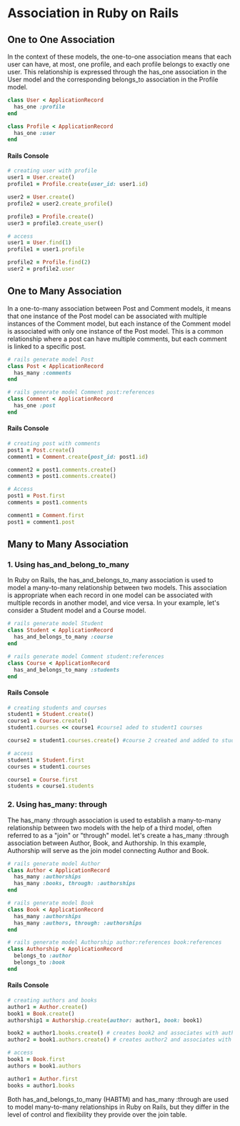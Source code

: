 # Association in Ruby on Rails

## One to One Association

In the context of these models, the one-to-one association means that each user can have, at most, one profile, and each profile belongs to exactly one user. This relationship is expressed through the has_one association in the User model and the corresponding belongs_to association in the Profile model.

```ruby
class User < ApplicationRecord
  has_one :profile
end
```

```ruby
class Profile < ApplicationRecord
  has_one :user
end
```

#### Rails Console
```ruby
# creating user with profile
user1 = User.create()
profile1 = Profile.create(user_id: user1.id)

user2 = User.create()
profile2 = user2.create_profile()

profile3 = Profile.create()
user3 = profile3.create_user()

# access
user1 = User.find(1)
profile1 = user1.profile

profile2 = Profile.find(2)
user2 = profile2.user
```

## One to Many Association

In a one-to-many association between Post and Comment models, it means that one instance of the Post model can be associated with multiple instances of the Comment model, but each instance of the Comment model is associated with only one instance of the Post model. This is a common relationship where a post can have multiple comments, but each comment is linked to a specific post.

```ruby
# rails generate model Post
class Post < ApplicationRecord
  has_many :comments  
end
```

```ruby
# rails generate model Comment post:references
class Comment < ApplicationRecord
  has_one :post
end
```

#### Rails Console
```ruby
# creating post with comments
post1 = Post.create()
comment1 = Comment.create(post_id: post1.id)

comment2 = post1.comments.create()
comment3 = post1.comments.create()

# Access
post1 = Post.first
comments = post1.comments

comment1 = Comment.first
post1 = comment1.post
```

## Many to Many Association

### 1. Using has_and_belong_to_many
In Ruby on Rails, the has_and_belongs_to_many association is used to model a many-to-many relationship between two models. This association is appropriate when each record in one model can be associated with multiple records in another model, and vice versa. In your example, let's consider a Student model and a Course model.

```ruby
# rails generate model Student
class Student < ApplicationRecord
  has_and_belongs_to_many :course
end
```

```ruby
# rails generate model Comment student:references
class Course < ApplicationRecord
  has_and_belongs_to_many :students
end
```

#### Rails Console
```ruby
# creating students and courses
student1 = Student.create()
course1 = Course.create()
student1.courses << course1 #course1 aded to student1 courses

course2 = student1.courses.create() #course 2 created and added to student1

# access
student1 = Student.first
courses = student1.courses

course1 = Course.first
students = course1.students
```
### 2. Using has_many: through
The has_many :through association is used to establish a many-to-many relationship between two models with the help of a third model, often referred to as a "join" or "through" model.
let's create a has_many :through association between Author, Book, and Authorship. In this example, Authorship will serve as the join model connecting Author and Book.

```ruby
# rails generate model Author
class Author < ApplicationRecord
  has_many :authorships
  has_many :books, through: :authorships
end
```

```ruby
# rails generate model Book
class Book < ApplicationRecord
  has_many :authorships
  has_many :authors, through: :authorships
end
```

```ruby
# rails generate model Authorship author:references book:references
class Authorship < ApplicationRecord
  belongs_to :author
  belongs_to :book
end
```

#### Rails Console
```ruby
# creating authors and books
author1 = Author.create()
book1 = Book.create()
authorship1 = Authorship.create(author: author1, book: book1)

book2 = author1.books.create() # creates book2 and associates with author1
author2 = book1.authors.create() # creates author2 and associates with book1

# access
book1 = Book.first
authors = book1.authors

author1 = Author.first
books = author1.books
```
Both has_and_belongs_to_many (HABTM) and has_many :through are used to model many-to-many relationships in Ruby on Rails, but they differ in the level of control and flexibility they provide over the join table.


